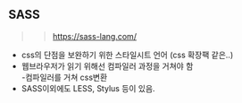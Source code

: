 ## SASS
>>https://sass-lang.com/ <br>
<ul>
    <li>css의 단점을 보완하기 위한 스타일시트 언어 (css 확장팩 같은..)</li>
    <li>웹브라우저가 읽기 위해선 컴파일러 과정을 거쳐야 함 
    <br> -컴파일러를 거쳐 css변환</li>
    <li>SASS이외에도 LESS, Stylus 등이 있음.</li>
</ul>





